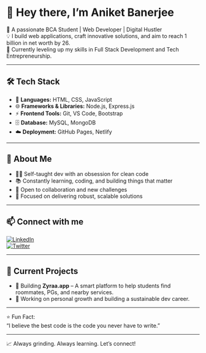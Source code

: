 # 👋 Hey there, I’m Aniket Banerjee

🚀 A passionate BCA Student | Web Developer | Digital Hustler  
💡 I build web applications, craft innovative solutions, and aim to reach 1 billion in net worth by 26.  
🌱 Currently leveling up my skills in Full Stack Development and Tech Entrepreneurship.

---

## 🛠️ Tech Stack

- 🔧 **Languages:** HTML, CSS, JavaScript  
- 🌐 **Frameworks & Libraries:** Node.js, Express.js  
- ⚡ **Frontend Tools:** Git, VS Code, Bootstrap  
- 🗄️ **Database:** MySQL, MongoDB  
- ☁️ **Deployment:** GitHub Pages, Netlify

---

## 🌟 About Me

- 👨‍💻 Self-taught dev with an obsession for clean code  
- 📚 Constantly learning, coding, and building things that matter  
- 💬 Open to collaboration and new challenges  
- 🎯 Focused on delivering robust, scalable solutions

---

## 📫 Connect with me

[![LinkedIn](https://img.shields.io/badge/LinkedIn-0077B5?style=flat-square&logo=linkedin&logoColor=white)](https://linkedin.com/in/aniket-banerjee)  
[![Twitter](https://img.shields.io/badge/Twitter-1DA1F2?style=flat-square&logo=twitter&logoColor=white)](https://twitter.com/aniket_bnrj)

---

## 🚧 Current Projects

- 🔗 Building **Zyraa.app** – A smart platform to help students find roommates, PGs, and nearby services.  
- 🧱 Working on personal growth and building a sustainable dev career.

---

⭐ Fun Fact:  
“I believe the best code is the code you never have to write.”  

---

📈 Always grinding. Always learning. Let’s connect!